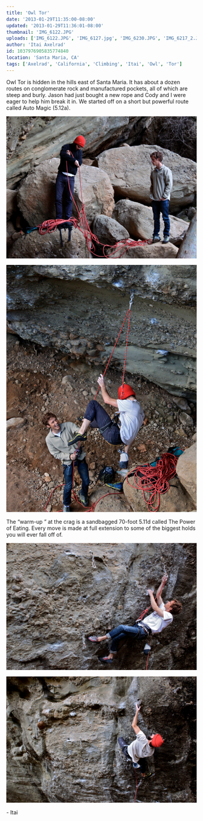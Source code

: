 ```yaml
---
title: 'Owl Tor'
date: '2013-01-29T11:35:00-08:00'
updated: '2013-01-29T11:36:01-08:00'
thumbnail: 'IMG_6122.JPG'
uploads: ['IMG_6122.JPG', 'IMG_6127.jpg', 'IMG_6230.JPG', 'IMG_6217_2.JPG']
author: 'Itai Axelrad'
id: 1037976905835774840
location: 'Santa Maria, CA'
tags: ['Axelrad', 'California', 'Climbing', 'Itai', 'Owl', 'Tor']
---
```


Owl Tor is hidden in the hills east of Santa Maria. It has about a dozen routes on conglomerate rock and manufactured pockets, all of which are steep and burly. Jason had just bought a new rope and Cody and I were eager to help him break it in. We started off on a short but powerful route called Auto Magic (5.12a).

![Jason flaking the new rope](uploads/IMG_6122.JPG)

![Testing out the rope with a whipper on Auto Magic. (YOLF).](uploads/IMG_6127.jpg)

The “warm-up ” at the crag is a sandbagged 70-foot 5.11d called The Power of Eating. Every move is made at full extension to some of the biggest holds you will ever fall off of.

![Cody trying to clip on The Power of Eating (5.11d)](uploads/IMG_6230.JPG)

![Jason on The Power of Eating (5.11d)](uploads/IMG_6217_2.JPG)

\- Itai
